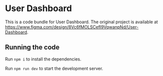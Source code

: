
  # User Dashboard

  This is a code bundle for User Dashboard. The original project is available at https://www.figma.com/design/8Vc6fMOLSCefI9VqwanpNd/User-Dashboard.

  ## Running the code

  Run `npm i` to install the dependencies.

  Run `npm run dev` to start the development server.
  